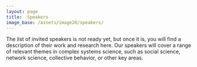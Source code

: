 ```yaml
---
layout: page
title:  Speakers
image_base: /assets/image26/speakers/
---
```


The list of invited speakers is not ready yet, but once it is, you will find a description of their work and research here. Our speakers will cover a range of relevant themes in complex systems science, such as social science, network science, collective behavior, or other key areas.

<!-- 
<img style="float: centre;" src="/assets/image24/speakers/alberto.jpeg" width="40%"/>

[Alberto Aletá](https://aaleta.github.io/)

Dr. Alberto Aletá is a Spanish physicist and data scientist expert on the field of Complex Systems. He is mostly known for his work on epidemic modelling, specially during the Covid-19 pandemic. However, his interests are very interdisciplinary, with contributions in fields like game theory, sustainable nutrition and social dynamics.  

Alberto’s work is characterised by the use of data driven approaches to model dynamical systems and a quest for unraveling the causal mechanisms behind the dynamics observed. His works often rely on the use of agent based models, network science, higher order networks and multivariate statistics. 

Alberto obtained his PhD in Physics (Cum Laude) from the Universidad of Zaragoza in 2019 and then he did a postdoc stay at ISI Foundation (Torino, Italy) until 2022. Recently he has been granted a Ramón y Cajal fellowship and is currently working at the Instituto Universitario de Investigación de Biocomputación y Física de Sistemas Complejos (BIFI).

<img style="float: centre;" src="/assets/image24/speakers/sofia.jpeg" width="40%"/>

[Andreia Sofia Teixeira](https://andreiasofiateixeira.com/)

Andreia Sofia Teixeira is an Assistant Professor in the Department of Informatics at the Faculty of Sciences, University of Lisbon, and a Researcher at LASIGE, where she teaches in the domains of Complex Data Analysis and Machine Learning. Beyond her academic roles, she is an active member of scientific societies, including the Network Science Society's Executive Committee, the council of the Complex Systems Society, and the role of General Secretary within the Women in Network Science Society. 

Sofia's research journey began with a focus on graph theory and network analysis from an edge-centric perspective moving towards developing measures, computational models, and simulation frameworks to unravel the intricate structure and dynamics of complex data and collective behavior within complex systems.


<img style="float: centre;" src="/assets/image24/speakers/luce.png" width="40%"/>

[Luce Prignano](https://www.dribia.com/team/phd-luce-prignano/)

Dr. Luce Prignano is the project manager at NGO Heurística, overseeing research, scientific communication, and interdisciplinary educational projects. She maintains collaborations with a broad spectrum of academic institutions, NGOs, and public organizations.

Holding a PhD in Physics, Luce is currently affiliated with the Complex Systems Lab Barcelona (ClabB) and the University of Barcelona Institute of Complex Systems (UBICS). Her initial foray into transdisciplinary research was at the Catalan Institute of Human Paleoecology and Social Evolution (IPHES), where she learned to cooperate with professionals from diverse academic and scientific backgrounds.

Her research adopts methodologies from Statistical Physics, Complex Systems, and Network Science to analyze past societies and explore the dynamics of human interactions.

<img style="float: centre;" src="/assets/image24/speakers/marta.jpeg" width="40%"/>

[Marta Sales Pardo](http://seeslab.info/researchers/sales-pardo/)

Marta Sales-Pardo obtained a PhD in Physics from Universitat de Barcelona. She did her postdoctoral work at Northwestern University, where she was the recipient of a Fulbright Scholarship and later she became a Research Assistant Professor at the Northwestern University Clinical and Translational Science Institute with joint appointments in the Department of Chemical and Biological Engineering and the Northwestern Institute on Complex Systems. In 2009 she moved to Universitat Rovira i Virgili where she is now a Professor in the Department of Chemical Engineering and coleads the SEES lab with Roger Guimerà.

In 2013 and 2021 she received an ICREA Acadèmia Award for her excellence in research. From 2019 until 2021 she was member of the Advisory Board of the McDonnell Foundation. Since 2021 she is a Fellow of the Network Science Society. Since July 2022 she is the president of the Catalan Complex Systems Society. -->

<!---
<img style="float: centre;" src="/assets/image23/speakers/karolinewiesner.jpg" width="25%"/>

[Karoline Wiesner](https://www.karowiesner.org/)

Karoline Wiesner is Professor of Complexity Science at the University of Potsdam, Germany, and External Faculty of the Complexity Science Hub Vienna. With a PhD in physics from Uppsala University, Sweden, and after research fellowships at the Santa Fe Institute and the University of California, Davis, she joined the School of Mathematics at the University of Bristol in 2007 as Assistant Professor and the Institute of Physics and Astronomy at the University of Potsdam in 2021 as full professor. In the past, Karoline Wiesner has held Visiting Research Professorships at the Potsdam Institute for Climate Impact Research, at the Institute for Theoretical Physics at Lund University, and at the Niels Bohr Institute at Copenhagen University. She is the author of "What is a complex systems", published with Yale University Press (2020).

<br>

<img style="float: centre;" src="/assets/image23/speakers/maria.jpg" width="25%"/>

[Maria del Rio-Chanona](https://mariadelriochanona.info/)

Maria is a JSMF Postdoctoral Fellow at the Complexity Science Hub Vienna. Her research draws from network science, natural language processing, and agent-based modelling and focuses on labour economics, the future of work, green transition, the economic impact of the Covid-19 pandemic and the Great Resignation. Maria has a PhD in Mathematics from Oxford University, where she was part of the Complexity Economics group of the Institute for New Economic Thinking at the Oxford Martin School. She has worked alongside international policy organizations, including the International Monetary Fund and the International Labour Organisation. Before her postgraduate studies, Maria did her undergraduate studies in Physics at UNAM, Mexico.

<br>

<img style="float: centre;" src="/assets/image23/speakers/deroos.png" width="25%"/>

[André de Roos](https://staff.fnwi.uva.nl/a.m.deroos/)

André de Roos is professor of theoretical ecology and external faculty member Santa-Fe (more info soon).

<br>

<img style="float: centre;" src="/assets/image23/speakers/fariba.jpg" width="25%"/>

[Fariba Karimi](https://networkinequality.com/people/fariba-karimi/)

Fariba Karimi has been a team leader in computational social science at the CSH Vienna and an assistant professor at the Department of Network and Data Science at CEU since March 2021. Fariba received her PhD degree in physics and computational science from Umea University (Sweden) in 2015 and was a PostDoc at GESIS – Leibniz Institute for Social Sciences in Germany. Fariba’s research focuses on computational social science, the emergence of biases and inequality in networks and algorithms, and modeling human behavior. Her recent research revolves around the topics of visibility of minorities in social networks, the impact of network structure on ranking and recommender algorithms, and disparities in academia and its impact on under-represented groups. She combines statistical analyses of large datasets of online interactions with computational models, agent-based modeling, and network analysis. In 2022, Fariba together with a team of international researchers was awarded an EU Horizon grant to study multi-criteria fairness in AI systems.

-->